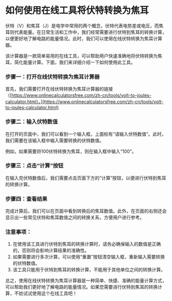 如何使用在线工具将伏特转换为焦耳
================

伏特（V）和焦耳（J）是电学中常用的两个概念，伏特代表电势差或电压，而焦耳则代表能量。在日常生活和工作中，我们经常需要进行伏特到焦耳的转换计算，以便更好地了解电路的能量情况。此时，我们可以使用在线伏特转换为焦耳计算器。

该计算器是一款简单易用的在线工具，可以帮助用户快速准确地将伏特转换为焦耳，简化能量计算。下面，我们来详细介绍一下如何使用此工具。

### 步骤一：打开在线伏特转换为焦耳计算器

首先，我们需要打开在线伏特转换为焦耳计算器的链接（[https://www.onlinecalculatorsfree.com/zh-cn/tools/volt-to-joules-calculator.html）。](https://www.onlinecalculatorsfree.com/zh-cn/tools/volt-to-joules-calculator.html)

### 步骤二：输入伏特数值

在打开的页面中，我们可以看到一个输入框，上面标有“请输入伏特数值”。此时，我们需要在该输入框中输入需要转换的伏特数值。

例如，如果需要将100伏特转换为焦耳，则在输入框中输入“100”。

### 步骤三：点击“计算”按钮

在输入完伏特数值后，我们需要点击页面下方的“计算”按钮，以便进行伏特到焦耳的转换计算。

### 步骤四：查看结果

完成计算后，我们可以在页面中看到转换后的焦耳数值。此外，在页面的右侧还会显示出一些常见伏特和焦耳数值之间的转换关系，方便用户进行参考。

### 注意事项：

1. 在使用该工具进行伏特到焦耳的转换计算时，请务必确保输入的数值是正确的，否则将会影响计算结果的准确性。
2. 如果需要进行多次计算，可以使用“重置”按钮清空输入框，重新输入需要转换的伏特数值。
3. 该工具只能用于伏特到焦耳的转换计算，不能用于其他单位之间的转换计算。

总之，使用在线伏特转换为焦耳计算器是一种简单、快捷、准确的能量计算方式，可以帮助我们更好地了解电路的能量情况。如果您需要进行伏特到焦耳的转换计算，不妨试试使用这个在线工具吧！